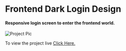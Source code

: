 # Frontend Dark Login Design
#### Responsive login screen to enter the frontend world.

![Project Pic](https://imgur.com/a/7o77PZA)

To view the project live [Click Here.](https://fxharry.github.io/frontenddarklogin/)
